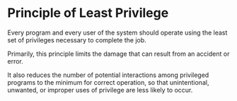 # Principle of Least Privilege

Every program and every user of the system should operate using the least set of privileges necessary to complete the job. 

Primarily, this principle limits the damage that can result from an accident or error.

It also reduces the number of potential interactions among privileged programs to the minimum for correct operation, so that unintentional, unwanted, or improper uses of privilege are less likely to occur.